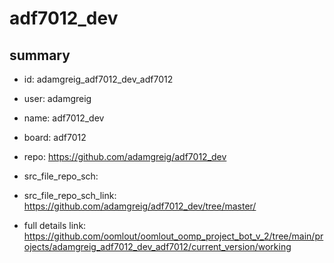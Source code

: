 # adf7012_dev
 
## summary 
* id: adamgreig_adf7012_dev_adf7012
* user: adamgreig
* name: adf7012_dev
* board: adf7012
* repo: https://github.com/adamgreig/adf7012_dev



* src_file_repo_sch: 
* src_file_repo_sch_link: https://github.com/adamgreig/adf7012_dev/tree/master/
* full details link: https://github.com/oomlout/oomlout_oomp_project_bot_v_2/tree/main/projects/adamgreig_adf7012_dev_adf7012/current_version/working  






